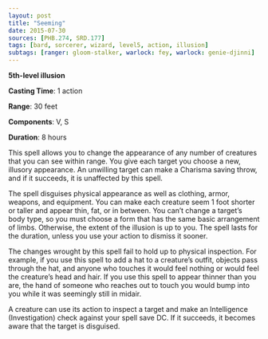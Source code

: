 ```yaml
---
layout: post
title: "Seeming"
date: 2015-07-30
sources: [PHB.274, SRD.177]
tags: [bard, sorcerer, wizard, level5, action, illusion]
subtags: [ranger: gloom-stalker, warlock: fey, warlock: genie-djinni]
---
```


**5th-level illusion**

**Casting Time**: 1 action

**Range**: 30 feet

**Components**: V, S

**Duration**: 8 hours

This spell allows you to change the appearance of any number of creatures that you can see within range. You give each target you choose a new, illusory appearance. An unwilling target can make a Charisma saving throw, and if it succeeds, it is unaffected by this spell. 

The spell disguises physical appearance as well as clothing, armor, weapons, and equipment. You can make each creature seem 1 foot shorter or taller and appear thin, fat, or in between. You can’t change a target’s body type, so you must choose a form that has the same basic arrangement of limbs. Otherwise, the extent of the illusion is up to you. The spell lasts for the duration, unless you use your action to dismiss it sooner. 

The changes wrought by this spell fail to hold up to physical inspection. For example, if you use this spell to add a hat to a creature’s outfit, objects pass through the hat, and anyone who touches it would feel nothing or would feel the creature’s head and hair. If you use this spell to appear thinner than you are, the hand of someone who reaches out to touch you would bump into you while it was seemingly still in midair. 

A creature can use its action to inspect a target and make an Intelligence (Investigation) check against your spell save DC. If it succeeds, it becomes aware that the target is disguised.
